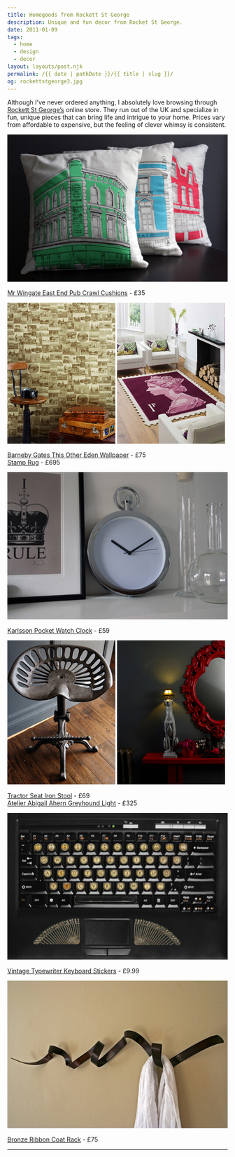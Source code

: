 ```yaml
---
title: Homegoods from Rockett St George
description: Unique and fun decor from Rocket St George.
date: 2011-01-09
tags: 
  - home
  - design
  - decor
layout: layouts/post.njk
permalink: /{{ date | pathDate }}/{{ title | slug }}/
og: rockettstgeorge3.jpg
---
```


Although I’ve never ordered anything, I absolutely love browsing through [Rockett St George’s](http://www.rockettstgeorge.co.uk/index.asp) online store. They run out of the UK and specialize in fun, unique pieces that can bring life and intrigue to your home. Prices vary from affordable to expensive, but the feeling of clever whimsy is consistent.

![pillows with pub illustrations on them](/img/rockettstgeorge1.jpg)

[Mr Wingate East End Pub Crawl Cushions](http://www.rockettstgeorge.co.uk/mr-wingate-east-end-pub-crawl-cushions---the-macbeth-930-p.asp) - £35

<p>
  <img src="/img/rockettstgeorge2.jpg" alt="wallpaper covered in vintage photographs" width="247" class="img-left" />
  <img src="/img/rockettstgeorge3.jpg" alt="rug that looks like a giant postage stamp of the Queen" width="247" />
</p>

[Barneby Gates This Other Eden Wallpaper](http://www.rockettstgeorge.co.uk/barneby-gates-this-other-eden-wallpaper-2425-p.asp) - £75  
[Stamp Rug](http://www.rockettstgeorge.co.uk/stamp-rug---1p-4524-p.asp) - £695

![clock that looks like a giant pocket watch](/img/rockettstgeorge4.jpg)

[Karlsson Pocket Watch Clock](http://www.rockettstgeorge.co.uk/karlsson-pocket-watch-clock-4032-p.asp) - £59

<p>
  <img src="/img/rockettstgeorge5.jpg" alt="metal stool that looks like a tractor seat" width="247" class="img-left" />
  <img src="/img/rockettstgeorge6.jpg" alt="greyhound dog lamp with tiny lampshade" width="247" />
</p>

[Tractor Seat Iron Stool](http://www.rockettstgeorge.co.uk/tractor-seat-iron-stool-1059-p.asp) - £69  
[Atelier Abigail Ahern Greyhound Light](http://www.rockettstgeorge.co.uk/atelier-abigail-ahern-lighting---greyhound-4326-p.asp) - £325

![laptop keyboard with stickers that make it look like keyboard keys](/img/rockettstgeorge7.jpg)

[Vintage Typewriter Keyboard Stickers](http://www.rockettstgeorge.co.uk/keyboard-stickers---vintage-typewriter-now-999-3174-p.asp) - £9.99

![coat hanger that looksl ike a windy, curled piece of ribbon](/img/rockettstgeorge8.jpg)

[Bronze Ribbon Coat Rack](http://www.rockettstgeorge.co.uk/bronze-ribbon-coat-rack-2361-p.asp) - £75

---
